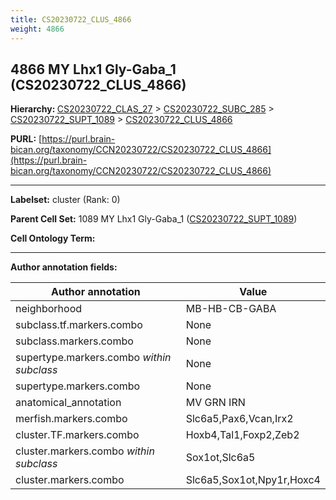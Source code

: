 ```yaml
---
title: CS20230722_CLUS_4866
weight: 4866
---
```

## 4866 MY Lhx1 Gly-Gaba_1 (CS20230722_CLUS_4866)
<b>Hierarchy: </b>
[CS20230722_CLAS_27](../CS20230722_CLAS_27) >
[CS20230722_SUBC_285](../CS20230722_SUBC_285) >
[CS20230722_SUPT_1089](../CS20230722_SUPT_1089) >
[CS20230722_CLUS_4866](../CS20230722_CLUS_4866)

**PURL:** [https://purl.brain-bican.org/taxonomy/CCN20230722/CS20230722_CLUS_4866](https://purl.brain-bican.org/taxonomy/CCN20230722/CS20230722_CLUS_4866)

---


**Labelset:** cluster (Rank: 0)

**Parent Cell Set:** 1089 MY Lhx1 Gly-Gaba_1 ([CS20230722_SUPT_1089](../CS20230722_SUPT_1089))



**Cell Ontology Term:** 

[MARKER GENES.]: #


---

[TRANSFERRED ANNOTATIONS.]: #


[AUTHOR ANNOTATION FIELDS.]: #


**Author annotation fields:**

| Author annotation | Value |
|-------------------|-------|
|neighborhood|MB-HB-CB-GABA|
|subclass.tf.markers.combo|None|
|subclass.markers.combo|None|
|supertype.markers.combo _within subclass_|None|
|supertype.markers.combo|None|
|anatomical_annotation|MV GRN IRN|
|merfish.markers.combo|Slc6a5,Pax6,Vcan,Irx2|
|cluster.TF.markers.combo|Hoxb4,Tal1,Foxp2,Zeb2|
|cluster.markers.combo _within subclass_|Sox1ot,Slc6a5|
|cluster.markers.combo|Slc6a5,Sox1ot,Npy1r,Hoxc4|
